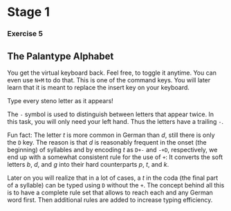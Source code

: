 # Stage 1

### Exercise 5

## The Palantype Alphabet

You get the virtual keyboard back.
Feel free, to toggle it anytime.
You can even use `N+M` to do that.
This is one of the command keys.
You will later learn that it is meant to replace the insert key on your keyboard.

Type every steno letter as it appears!

The `-` symbol is used to distinguish between letters that appear twice.
In this task, you will only need your left hand.
Thus the letters have a trailing `-`.

<!--separator-->

Fun fact: The letter *t* is more common in German than *d*, still there is only the `D` key.
The reason is that *d* is reasonably frequent in the onset (the beginning) of syllables
and by encoding *t* as `D+-` and `-+D`, respectively,
we end up with a somewhat consistent rule for the use of `+`: It converts the soft letters
*b*, *d*, and *g* into their hard counterparts *p*, *t*, and *k*.

Later on you will realize that in a lot of cases, a *t* in the coda
(the final part of a syllable) can be typed using `D` without the `+`.
The concept behind all this is to have a complete rule set that allows to reach each and any German word first.
Then additional rules are added to increase typing efficiency.
